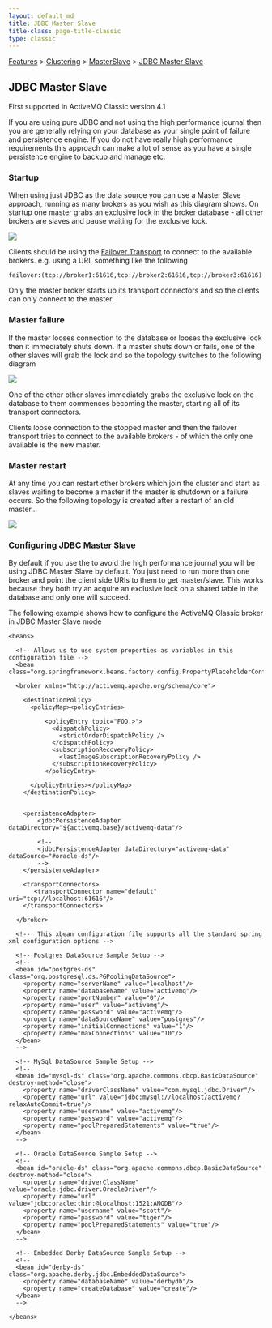 ```yaml
---
layout: default_md
title: JDBC Master Slave 
title-class: page-title-classic
type: classic
---
```


 [Features](features) > [Clustering](clustering) > [MasterSlave](masterslave) > [JDBC Master Slave](jdbc-master-slave)

JDBC Master Slave
-----------------

First supported in ActiveMQ Classic version 4.1

If you are using pure JDBC and not using the high performance journal then you are generally relying on your database as your single point of failure and persistence engine. If you do not have really high performance requirements this approach can make a lot of sense as you have a single persistence engine to backup and manage etc.

### Startup

When using just JDBC as the data source you can use a Master Slave approach, running as many brokers as you wish as this diagram shows. On startup one master grabs an exclusive lock in the broker database - all other brokers are slaves and pause waiting for the exclusive lock.

![](assets/img/Startup.png)

Clients should be using the [Failover Transport](failover-transport-reference) to connect to the available brokers. e.g. using a URL something like the following
```
failover:(tcp://broker1:61616,tcp://broker2:61616,tcp://broker3:61616)
```
Only the master broker starts up its transport connectors and so the clients can only connect to the master.

### Master failure

If the master looses connection to the database or looses the exclusive lock then it immediately shuts down. If a master shuts down or fails, one of the other slaves will grab the lock and so the topology switches to the following diagram

![](assets/img/MasterFailed.png)

One of the other other slaves immediately grabs the exclusive lock on the database to them commences becoming the master, starting all of its transport connectors.

Clients loose connection to the stopped master and then the failover transport tries to connect to the available brokers - of which the only one available is the new master.

### Master restart

At any time you can restart other brokers which join the cluster and start as slaves waiting to become a master if the master is shutdown or a failure occurs. So the following topology is created after a restart of an old master...

![](assets/img/MasterRestarted.png)

### Configuring JDBC Master Slave

By default if you use the **<jdbcPersistenceAdapter/>** to avoid the high performance journal you will be using JDBC Master Slave by default. You just need to run more than one broker and point the client side URIs to them to get master/slave. This works because they both try an acquire an exclusive lock on a shared table in the database and only one will succeed.

The following example shows how to configure the ActiveMQ Classic broker in JDBC Master Slave mode
```
<beans>

  <!-- Allows us to use system properties as variables in this configuration file -->
  <bean class="org.springframework.beans.factory.config.PropertyPlaceholderConfigurer"/>
  
  <broker xmlns="http://activemq.apache.org/schema/core">

    <destinationPolicy>
      <policyMap><policyEntries>
        
          <policyEntry topic="FOO.>">
            <dispatchPolicy>
              <strictOrderDispatchPolicy />
            </dispatchPolicy>
            <subscriptionRecoveryPolicy>
              <lastImageSubscriptionRecoveryPolicy />
            </subscriptionRecoveryPolicy>
          </policyEntry>

      </policyEntries></policyMap>
    </destinationPolicy>
  
  
    <persistenceAdapter>
        <jdbcPersistenceAdapter dataDirectory="${activemq.base}/activemq-data"/>

        <!-- 
        <jdbcPersistenceAdapter dataDirectory="activemq-data" dataSource="#oracle-ds"/>
        --> 
    </persistenceAdapter>
  
    <transportConnectors>
       <transportConnector name="default" uri="tcp://localhost:61616"/>
    </transportConnectors>
    
  </broker>
  
  <!--  This xbean configuration file supports all the standard spring xml configuration options -->
  
  <!-- Postgres DataSource Sample Setup -->
  <!-- 
  <bean id="postgres-ds" class="org.postgresql.ds.PGPoolingDataSource">
    <property name="serverName" value="localhost"/>
    <property name="databaseName" value="activemq"/>
    <property name="portNumber" value="0"/>
    <property name="user" value="activemq"/>
    <property name="password" value="activemq"/>
    <property name="dataSourceName" value="postgres"/>
    <property name="initialConnections" value="1"/>
    <property name="maxConnections" value="10"/>
  </bean>
  -->
  
  <!-- MySql DataSource Sample Setup -->
  <!-- 
  <bean id="mysql-ds" class="org.apache.commons.dbcp.BasicDataSource" destroy-method="close">
    <property name="driverClassName" value="com.mysql.jdbc.Driver"/>
    <property name="url" value="jdbc:mysql://localhost/activemq?relaxAutoCommit=true"/>
    <property name="username" value="activemq"/>
    <property name="password" value="activemq"/>
    <property name="poolPreparedStatements" value="true"/>
  </bean>
  -->  
   
  <!-- Oracle DataSource Sample Setup -->
  <!--
  <bean id="oracle-ds" class="org.apache.commons.dbcp.BasicDataSource" destroy-method="close">
    <property name="driverClassName" value="oracle.jdbc.driver.OracleDriver"/>
    <property name="url" value="jdbc:oracle:thin:@localhost:1521:AMQDB"/>
    <property name="username" value="scott"/>
    <property name="password" value="tiger"/>
    <property name="poolPreparedStatements" value="true"/>
  </bean>
  -->
      
  <!-- Embedded Derby DataSource Sample Setup -->
  <!-- 
  <bean id="derby-ds" class="org.apache.derby.jdbc.EmbeddedDataSource">
    <property name="databaseName" value="derbydb"/>
    <property name="createDatabase" value="create"/>
  </bean>
  -->  

</beans>
```
